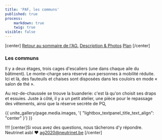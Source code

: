 ```yaml
---
title: 'PAF, les communs'
published: true
process:
    markdown: true
    twig: true
visible: false
---
```


[center]
[Retour au sommaire de l'AG.](/ag2020?classes=btn,btn-primary) [Description & Photos](/ag2020/paf/lieu?classes=btn,btn-error) [Plan](/ag2020/paf/plan?classes=btn,btn-error) 
[/center]

### Les communs

Il y a deux étages, trois cages d'escaliers (une dans chaque aile du bâtiment). Le monte-charge sera réservé aux personnes à mobilité réduite. Ici et là, des fauteuils et chaises sont disposées dans les couloirs en mode « salon de thé ».

Au rez-de-chaussée se trouve la buanderie: c'est là qu'on choisit ses draps et essuies. Juste à côté, il y a un petit atelier, une pièce pour le repassage des vêtements, ainsi que la réserve secrète de PQ, 

<p>{{ unite_gallery(page.media.images, '{ "lightbox_textpanel_title_text_align": "center" }') }}</p>

!!!! [center]Si vous avez des questions, nous tâcherons d'y répondre.</br>Neutrinet asbl ♥ <a href="mailto:ag2020@neutrinet.be?subject=[AGFFDN2020] Le lieu et son accessibilité&body=Étant passé par la page décrivant le lieu, j'ai l'une ou l'autre question remarque ou commentaire.%0D%0A%0D%0A%0D%0A">ag2020@neutrinet.be</a> [/center]
